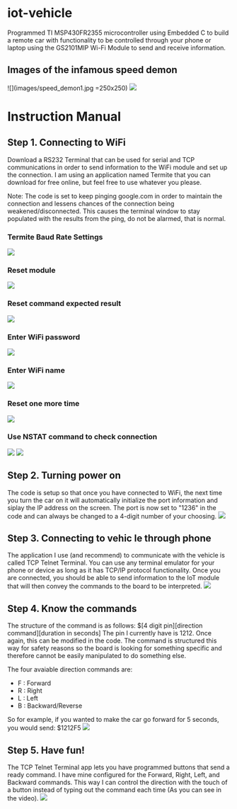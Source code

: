 # iot-vehicle
Programmed TI MSP430FR2355 microcontroller using Embedded C to build a remote car with functionality to be controlled through your phone or laptop using the GS2101MIP Wi-Fi Module to send and receive information.

## Images of the infamous speed demon
![](images/speed_demon1.jpg =250x250)
![](images/speed_demon2.jpg)


# Instruction Manual
## Step 1. Connecting to WiFi
Download a RS232 Terminal that can be used for serial and TCP communications in order to send information to the WiFi module and set up the connection. I am using an application named Termite that you can download for free online, but feel free to use whatever you please.

Note: The code is set to keep pinging google.com in order to maintain the connection and lessens chances of the connection being weakened/disconnected. This causes the terminal window to stay populated with the results from the ping, do not be alarmed, that is normal.

### Termite Baud Rate Settings
![](images/wifi_setup/termitesettings.PNG)

### Reset module
![](images/wifi_setup/resetterm.PNG)

### Reset command expected result
![](images/wifi_setup/resetresult.PNG)

### Enter WiFi password
![](images/wifi_setup/wifipassword.PNG)

### Enter WiFi name
![](images/wifi_setup/wifiname.PNG)

### Reset one more time
![](images/wifi_setup/resetresult.PNG)

### Use NSTAT command to check connection
![](images/wifi_setup/nstat.PNG)
![](images/wifi_setup/nstatresult.PNG)



## Step 2. Turning power on
The code is setup so that once you have connected to WiFi, the next time you turn the car on it will automatically initialize the port information and siplay the IP address on the screen. The port is now set to "1236" in the code and can always be changed to a 4-digit number of your choosing. 
![](images/poweron.gif)


## Step 3. Connecting to vehic le through phone
The application I use (and recommend) to communicate with the vehicle is called TCP Telnet Terminal. You can use any terminal emulator for your phone or device as long as it has TCP/IP protocol functionality. Once you are connected, you should be able to send information to the IoT module that will then convey the commands to the board to be interpreted. 
![](images/tcpconnect.gif)


## Step 4. Know the commands
The structure of the command is as follows: $\[4 digit pin\]\[direction command\]\[duration in seconds\]
The pin I currently have is 1212. Once again, this can be modified in the code. The command is structured this way for safety reasons so the board is looking for something specific and therefore cannot be easily manipulated to do something else. 

The four avaiable direction commands are:
- F : Forward
- R : Right
- L : Left
- B : Backward/Reverse

So for example, if you wanted to make the car go forward for 5 seconds, you would send: $1212F5
![](images/sendingcommands.gif)


## Step 5. Have fun!
The TCP Telnet Terminal app lets you have programmed buttons that send a ready command. I have mine configured for the Forward, Right, Left, and Backward commands. This way I can control the direction with the touch of a button instead of typing out the command each time \(As you can see in the video\).
![](images/movement.gif)

